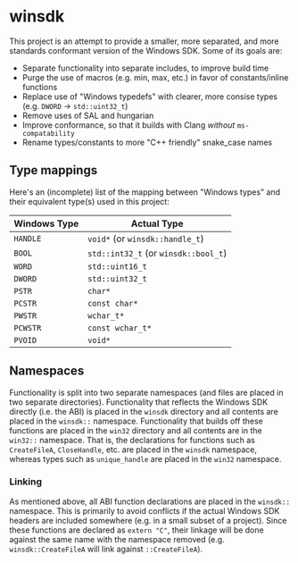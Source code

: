 # winsdk
This project is an attempt to provide a smaller, more separated, and more standards conformant version of the Windows SDK. Some of its goals are:

* Separate functionality into separate includes, to improve build time
* Purge the use of macros (e.g. min, max, etc.) in favor of constants/inline functions
* Replace use of "Windows typedefs" with clearer, more consise types (e.g. `DWORD` -> `std::uint32_t`)
* Remove uses of SAL and hungarian
* Improve conformance, so that it builds with Clang _without_ `ms-compatability`
* Rename types/constants to more "C++ friendly" snake_case names

## Type mappings
Here's an (incomplete) list of the mapping between "Windows types" and their equivalent type(s) used in this project:

|Windows Type|Actual Type|
|------------|-----------|
|`HANDLE`|`void*` (or `winsdk::handle_t`)
|`BOOL`|`std::int32_t` (or `winsdk::bool_t`)
|`WORD`|`std::uint16_t`|
|`DWORD`|`std::uint32_t`|
|`PSTR`|`char*`|
|`PCSTR`|`const char*`|
|`PWSTR`|`wchar_t*`|
|`PCWSTR`|`const wchar_t*`|
|`PVOID`|`void*`|

## Namespaces
Functionality is split into two separate namespaces (and files are placed in two separate directories). Functionality that reflects the Windows SDK directly (i.e. the ABI) is placed in the `winsdk` directory and all contents are placed in the `winsdk::` namespace. Functionality that builds off these functions are placed in the `win32` directory and all contents are in the `win32::` namespace. That is, the declarations for functions such as `CreateFileA`, `CloseHandle`, etc. are placed in the `winsdk` namespace, whereas types such as `unique_handle` are placed in the `win32` namespace.

### Linking
As mentioned above, all ABI function declarations are placed in the `winsdk::` namespace. This is primarily to avoid conflicts if the actual Windows SDK headers are included somewhere (e.g. in a small subset of a project). Since these functions are declared as `extern "C"`, their linkage will be done against the same name with the namespace removed (e.g. `winsdk::CreateFileA` will link against `::CreateFileA`).
